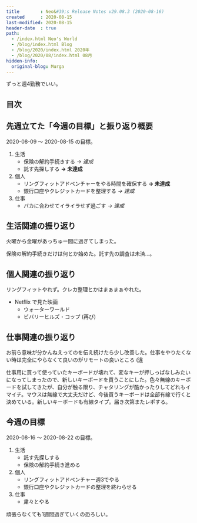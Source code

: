 ```yaml
---
title        : Neo&#39;s Release Notes v29.08.3 (2020-08-16)
created      : 2020-08-15
last-modified: 2020-08-15
header-date  : true
path:
  - /index.html Neo's World
  - /blog/index.html Blog
  - /blog/2020/index.html 2020年
  - /blog/2020/08/index.html 08月
hidden-info:
  original-blog: Murga
---
```


ずっと週4勤務でいい。

## 目次

## 先週立てた「今週の目標」と振り返り概要

2020-08-09 ～ 2020-08-15 の目標。

1. 生活
    - 保険の解約手続きする _→ 達成_
    - 託す先探しする __→ 未達成__
2. 個人
    - リングフィットアドベンチャーをやる時間を確保する __→ 未達成__
    - 銀行口座やクレジットカードを整理する _→ 達成_
3. 仕事
    - バカに合わせてイライラせず過ごす _→ 達成_

## 生活関連の振り返り

火曜から金曜があっちゅー間に過ぎてしまった。

保険の解約手続きだけは何とか始めた。託す先の調査は未済…。

## 個人関連の振り返り

リングフィットやれず。クレカ整理とかはまぁまぁやれた。

- Netflix で見た映画
  - ウォーターワールド
  - ビバリーヒルズ・コップ (再び)

## 仕事関連の振り返り

お前ら意味が分かんねえってのを伝え続けたら少し改善した。仕事をやりたくない時は完全にやらなくて良いのがリモートの良いところ (違

仕事用に買って使っていたキーボードが壊れて、変なキーが押しっぱなしみたいになってしまったので、新しいキーボードを買うことにした。色々無線のキーボードを試してきたが、自分が触る限り、チャタリングが酷かったりしてどれもイマイチ。マウスは無線で大丈夫だけど、今後買うキーボードは全部有線で行くと決めている。新しいキーボードも有線タイプ。届き次第またレポする。

## 今週の目標

2020-08-16 ～ 2020-08-22 の目標。

1. 生活
    - 託す先探しする
    - 保険の解約手続き進める
2. 個人
    - リングフィットアドベンチャー週3でやる
    - 銀行口座やクレジットカードの整理を終わらせる
3. 仕事
    - 粛々とやる

頑張らなくても1週間過ぎていくの恐ろしい。
